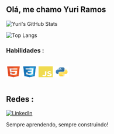 ## Olá, me chamo Yuri Ramos

![Yuri's GitHub Stats](https://github-readme-stats.vercel.app/api?username=Yur1R4mos&theme=transparent&bg_color=000&border_color=30A3DC&show_icons=true&icon_color=30A3DC&title_color=30A3DC&text_color=FFF)

![Top Langs](https://github-readme-stats.vercel.app/api/top-langs/?username=Yur1R4mos&layout=compact&theme=transparent&bg_color=000&border_color=30A3DC&title_color=30A3DC&text_color=FFF)

### Habilidades :
<div style="display: inline_block"> <br>
  <img align="center" alt="HTML" height="30" width="40" src="https://raw.githubusercontent.com/devicons/devicon/master/icons/html5/html5-original.svg">
  <img align="center" alt="CSS" height="30" width="40" src="https://raw.githubusercontent.com/devicons/devicon/master/icons/css3/css3-original.svg">
  <img align="center" alt="Js" height="30" width="40" src="https://raw.githubusercontent.com/devicons/devicon/master/icons/javascript/javascript-plain.svg">
  <img align="center" alt="Python" height="30" width="40" src="https://raw.githubusercontent.com/devicons/devicon/master/icons/python/python-original.svg">
</div> <br>

## Redes :
[![LinkedIn](https://img.shields.io/badge/LinkedIn-%230077B5.svg?logo=linkedin&logoColor=white)](https://linkedin.com/in/yuri-ramos-5310a6302)

Sempre aprendendo, sempre construindo!
